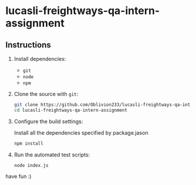 # lucasli-freightways-qa-intern-assignment

## Instructions

1. Install dependencies:

   - `git`
   - `node`
   - `npm`

2. Clone the source with `git`:

   ```sh
   git clone https://github.com/Oblivion233/lucasli-freightways-qa-intern-assignment
   cd lucasli-freightways-qa-intern-assignment
   ```

3. Configure the build settings:

   Install all the dependencies specified by package.jason

   ```sh
   npm install
   ```

4. Run the automated test scripts:

   ```
   node index.js
   ```

have fun :)
